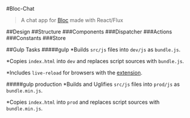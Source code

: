 #Bloc-Chat
>A chat app for [Bloc](https://www.bloc.io) made with React/Flux

##Design
##Structure
###Components
###Dispatcher
###Actions
###Constants
###Store

##Gulp Tasks
#####gulp
   *Builds `src/js` files into `dev/js` as `bundle.js`.
   
   *Copies `index.html` into `dev` and replaces script sources with `bundle.js`.
   
   *Includes `live-reload` for browsers with the [extension](http://livereload.com/extensions/).

#####gulp production
   *Builds and Uglifies `src/js` files into `prod/js` as `bundle.min.js`.
   
   *Copies `index.html` into `prod` and replaces script sources with `bundle.min.js`.

